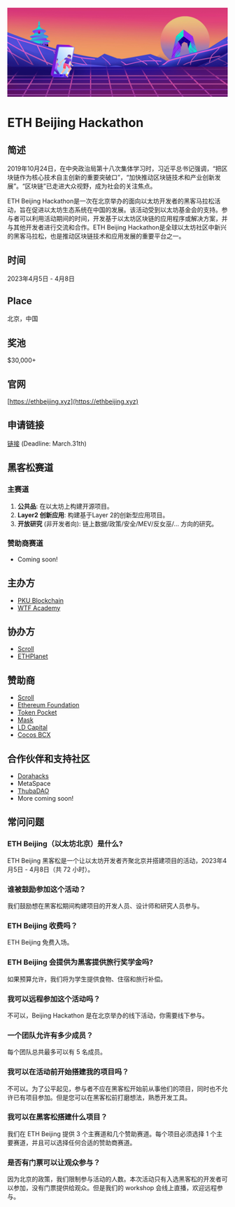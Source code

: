 ![](./img/banner.jpeg)
# ETH Beijing Hackathon

## 简述

2019年10月24日，在中央政治局第十八次集体学习时，习近平总书记强调，“把区块链作为核心技术自主创新的重要突破口”，“加快推动区块链技术和产业创新发展”。“区块链”已走进大众视野，成为社会的关注焦点。

ETH Beijing Hackathon是一次在北京举办的面向以太坊开发者的黑客马拉松活动，旨在促进以太坊生态系统在中国的发展。该活动受到以太坊基金会的支持。参与者可以利用活动期间的时间，开发基于以太坊区块链的应用程序或解决方案，并与其他开发者进行交流和合作。ETH Beijing Hackathon是全球以太坊社区中新兴的黑客马拉松，也是推动区块链技术和应用发展的重要平台之一。

## 时间
2023年4月5日 - 4月8日

## Place
北京，中国

## 奖池

$30,000+

## 官网

[https://ethbeijing.xyz](https://ethbeijing.xyz)

## 申请链接

[链接](https://docs.google.com/forms/d/e/1FAIpQLSe5qyxMneb3JULOdQhDCMvU7eEbnCGKTQ5G1uk1JKAwXC0IKw/viewform?usp=sf_link) (Deadline: March.31th)

## 黑客松赛道
### 主赛道
1. **公共品**: 在以太坊上构建开源项目。
2. **Layer2 创新应用**: 构建基于Layer 2的创新型应用项目。
3. **开放研究** (非开发者向): 链上数据/政策/安全/MEV/反女巫/... 方向的研究。

### 赞助商赛道
- Coming soon!

## 主办方

- [PKU Blockchain](https://twitter.com/PKUBlockchain)
- [WTF Academy](https://twitter.com/WTFAcademy_)

## 协办方
- [Scroll](https://twitter.com/Scroll_ZKP)
- [ETHPlanet](https://twitter.com/ETHPlanet)

## 赞助商
- [Scroll](https://twitter.com/Scroll_ZKP)
- [Ethereum Foundation](https://twitter.com/EF_ESP)
- [Token Pocket](https://twitter.com/TokenPocket_TP)
- [Mask](https://twitter.com/realMaskNetwork)
- [LD Capital](https://twitter.com/LD_Capital)
- [Cocos BCX](https://twitter.com/CocosBCX)

## 合作伙伴和支持社区
- [Dorahacks](https://twitter.com/DoraHacks)
- MetaSpace
- [ThubaDAO](https://twitter.com/THUBA_DAO)
- More coming soon!

## 常问问题


### ETH Beijing（以太坊北京）是什么?

ETH Beijing 黑客松是一个让以太坊开发者齐聚北京并搭建项目的活动，2023年4月5日 - 4月8日（共 72 小时）。

### 谁被鼓励参加这个活动？

我们鼓励想在黑客松期间构建项目的开发人员、设计师和研究人员参与。


### ETH Beijing 收费吗？


ETH Beijing 免费入场。

### ETH Beijing 会提供为黑客提供旅行奖学金吗?

如果预算允许，我们将为学生提供食物、住宿和旅行补偿。


### 我可以远程参加这个活动吗？

不可以，Beijing Hackathon 是在北京举办的线下活动，你需要线下参与。


### 一个团队允许有多少成员？

每个团队总共最多可以有 5 名成员。


### 我可以在活动前开始搭建我的项目吗？

不可以。为了公平起见，参与者不应在黑客松开始前从事他们的项目，同时也不允许已有项目参加。但是您可以在黑客松前打磨想法，熟悉开发工具。

### 我可以在黑客松搭建什么项目？

我们在 ETH Beijing 提供 3 个主赛道和几个赞助赛道。每个项目必须选择 1 个主要赛道，并且可以选择任何合适的赞助商赛道。

### 是否有门票可以让观众参与？

因为北京的政策，我们限制参与活动的人数。本次活动只有入选黑客松的开发者可以参加，没有门票提供给观众。但是我们的 workshop 会线上直播，欢迎远程参与。